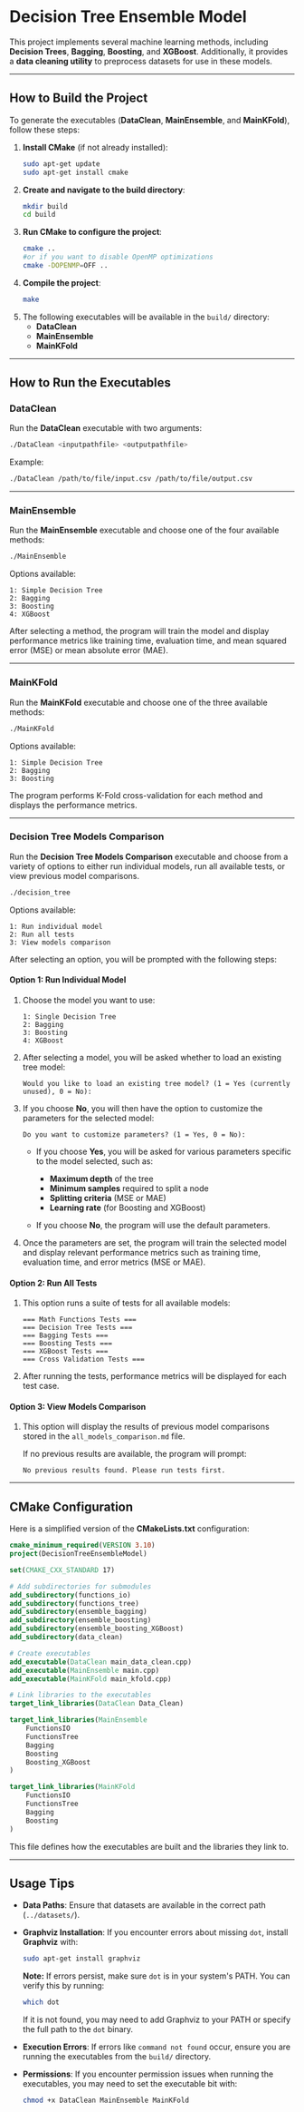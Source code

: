 # **Decision Tree Ensemble Model**

This project implements several machine learning methods, including **Decision Trees**, **Bagging**, **Boosting**, and **XGBoost**. Additionally, it provides a **data cleaning utility** to preprocess datasets for use in these models.

---

## **How to Build the Project**

To generate the executables (**DataClean**, **MainEnsemble**, and **MainKFold**), follow these steps:

1. **Install CMake** (if not already installed):
   ```bash
   sudo apt-get update
   sudo apt-get install cmake
   ```
2. **Create and navigate to the build directory**:
   ```bash
   mkdir build
   cd build
   ```
3. **Run CMake to configure the project**:
   ```bash
   cmake ..
   #or if you want to disable OpenMP optimizations
   cmake -DOPENMP=OFF ..
   ```
4. **Compile the project**:
   ```bash
   make
   ```
5. The following executables will be available in the `build/` directory:
   - **DataClean**
   - **MainEnsemble**
   - **MainKFold**

---

## **How to Run the Executables**

### **DataClean**
Run the **DataClean** executable with two arguments:
```bash
./DataClean <inputpathfile> <outputpathfile>
```
Example:
```bash
./DataClean /path/to/file/input.csv /path/to/file/output.csv
```

---

### **MainEnsemble**
Run the **MainEnsemble** executable and choose one of the four available methods:
```bash
./MainEnsemble
```
Options available:
```
1: Simple Decision Tree
2: Bagging
3: Boosting
4: XGBoost
```
After selecting a method, the program will train the model and display performance metrics like training time, evaluation time, and mean squared error (MSE) or mean absolute error (MAE).

---

### **MainKFold**
Run the **MainKFold** executable and choose one of the three available methods:
```bash
./MainKFold
```
Options available:
```
1: Simple Decision Tree
2: Bagging
3: Boosting
```
The program performs K-Fold cross-validation for each method and displays the performance metrics.

---



### **Decision Tree Models Comparison**

Run the **Decision Tree Models Comparison** executable and choose from a variety of options to either run individual models, run all available tests, or view previous model comparisons.

```bash
./decision_tree
```

Options available:
```
1: Run individual model
2: Run all tests
3: View models comparison
```

After selecting an option, you will be prompted with the following steps:

#### **Option 1: Run Individual Model**

1. Choose the model you want to use:
   ```
   1: Single Decision Tree
   2: Bagging
   3: Boosting
   4: XGBoost
   ```

2. After selecting a model, you will be asked whether to load an existing tree model:
   ```
   Would you like to load an existing tree model? (1 = Yes (currently unused), 0 = No): 
   ```

3. If you choose **No**, you will then have the option to customize the parameters for the selected model:
   ```
   Do you want to customize parameters? (1 = Yes, 0 = No): 
   ```

   - If you choose **Yes**, you will be asked for various parameters specific to the model selected, such as:
     - **Maximum depth** of the tree
     - **Minimum samples** required to split a node
     - **Splitting criteria** (MSE or MAE)
     - **Learning rate** (for Boosting and XGBoost)

   - If you choose **No**, the program will use the default parameters.

4. Once the parameters are set, the program will train the selected model and display relevant performance metrics such as training time, evaluation time, and error metrics (MSE or MAE).

#### **Option 2: Run All Tests**

1. This option runs a suite of tests for all available models:
   ```
   === Math Functions Tests ===
   === Decision Tree Tests ===
   === Bagging Tests ===
   === Boosting Tests ===
   === XGBoost Tests ===
   === Cross Validation Tests ===
   ```

2. After running the tests, performance metrics will be displayed for each test case.

#### **Option 3: View Models Comparison**

1. This option will display the results of previous model comparisons stored in the `all_models_comparison.md` file.
   
   If no previous results are available, the program will prompt:
   ```
   No previous results found. Please run tests first.
   ```

---


## **CMake Configuration**

Here is a simplified version of the **CMakeLists.txt** configuration:

```cmake
cmake_minimum_required(VERSION 3.10)
project(DecisionTreeEnsembleModel)

set(CMAKE_CXX_STANDARD 17)

# Add subdirectories for submodules
add_subdirectory(functions_io)
add_subdirectory(functions_tree)
add_subdirectory(ensemble_bagging)
add_subdirectory(ensemble_boosting)
add_subdirectory(ensemble_boosting_XGBoost)
add_subdirectory(data_clean)

# Create executables
add_executable(DataClean main_data_clean.cpp)
add_executable(MainEnsemble main.cpp)
add_executable(MainKFold main_kfold.cpp)

# Link libraries to the executables
target_link_libraries(DataClean Data_Clean)

target_link_libraries(MainEnsemble
    FunctionsIO
    FunctionsTree
    Bagging
    Boosting
    Boosting_XGBoost
)

target_link_libraries(MainKFold
    FunctionsIO
    FunctionsTree
    Bagging
    Boosting
)
```

This file defines how the executables are built and the libraries they link to.

---

## **Usage Tips**

- **Data Paths**: Ensure that datasets are available in the correct path (`../datasets/`).
- **Graphviz Installation**: If you encounter errors about missing `dot`, install **Graphviz** with:
  ```bash
  sudo apt-get install graphviz
  ```
  **Note:** If errors persist, make sure `dot` is in your system's PATH. You can verify this by running:
  ```bash
  which dot
  ```
  If it is not found, you may need to add Graphviz to your PATH or specify the full path to the `dot` binary.

- **Execution Errors**: If errors like `command not found` occur, ensure you are running the executables from the `build/` directory.
- **Permissions**: If you encounter permission issues when running the executables, you may need to set the executable bit with:
  ```bash
  chmod +x DataClean MainEnsemble MainKFold
  ```
